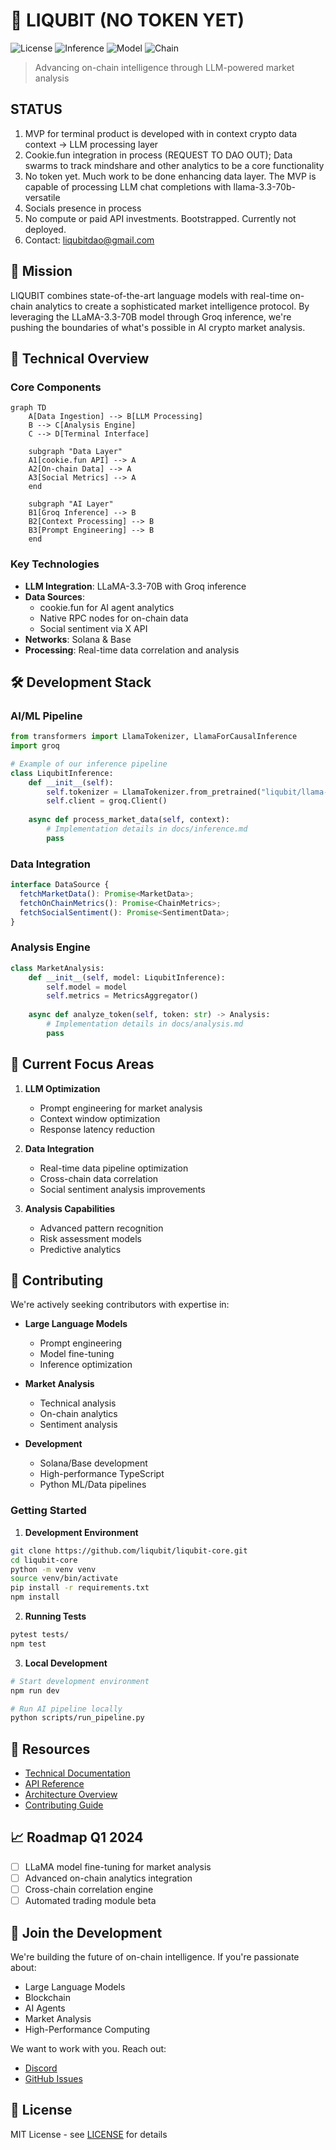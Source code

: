 # 🧠 LIQUBIT (NO TOKEN YET)

![License](https://img.shields.io/badge/license-MIT-blue.svg)
![Inference](https://img.shields.io/badge/inference-groq-green.svg)
![Model](https://img.shields.io/badge/model-llama--3.3--70b-red.svg)
![Chain](https://img.shields.io/badge/networks-solana%20|%20base-purple.svg)

> Advancing on-chain intelligence through LLM-powered market analysis

## STATUS
1) MVP for terminal product is developed with in context crypto data context -> LLM processing layer
2) Cookie.fun integration in process (REQUEST TO DAO OUT); Data swarms to track mindshare and other analytics to be a core functionality
3) No token yet. Much work to be done enhancing data layer. The MVP is capable of processing LLM chat completions with llama-3.3-70b-versatile
4) Socials presence in process
5) No compute or paid API investments. Bootstrapped. Currently not deployed.
6) Contact: liqubitdao@gmail.com    

## 🎯 Mission
LIQUBIT combines state-of-the-art language models with real-time on-chain analytics to create a sophisticated market intelligence protocol. By leveraging the LLaMA-3.3-70B model through Groq inference, we're pushing the boundaries of what's possible in AI crypto market analysis.

## 🔬 Technical Overview

### Core Components

```mermaid
graph TD
    A[Data Ingestion] --> B[LLM Processing]
    B --> C[Analysis Engine]
    C --> D[Terminal Interface]
    
    subgraph "Data Layer"
    A1[cookie.fun API] --> A
    A2[On-chain Data] --> A
    A3[Social Metrics] --> A
    end
    
    subgraph "AI Layer"
    B1[Groq Inference] --> B
    B2[Context Processing] --> B
    B3[Prompt Engineering] --> B
    end
```

### Key Technologies

- **LLM Integration**: LLaMA-3.3-70B with Groq inference
- **Data Sources**:
  - cookie.fun for AI agent analytics
  - Native RPC nodes for on-chain data
  - Social sentiment via X API
- **Networks**: Solana & Base
- **Processing**: Real-time data correlation and analysis

## 🛠 Development Stack

### AI/ML Pipeline
```python
from transformers import LlamaTokenizer, LlamaForCausalInference
import groq

# Example of our inference pipeline
class LiqubitInference:
    def __init__(self):
        self.tokenizer = LlamaTokenizer.from_pretrained("liqubit/llama-3.3-70b")
        self.client = groq.Client()
    
    async def process_market_data(self, context):
        # Implementation details in docs/inference.md
        pass
```

### Data Integration
```typescript
interface DataSource {
  fetchMarketData(): Promise<MarketData>;
  fetchOnChainMetrics(): Promise<ChainMetrics>;
  fetchSocialSentiment(): Promise<SentimentData>;
}
```

### Analysis Engine
```python
class MarketAnalysis:
    def __init__(self, model: LiqubitInference):
        self.model = model
        self.metrics = MetricsAggregator()
    
    async def analyze_token(self, token: str) -> Analysis:
        # Implementation details in docs/analysis.md
        pass
```

## 🔄 Current Focus Areas

1. **LLM Optimization**
   - Prompt engineering for market analysis
   - Context window optimization
   - Response latency reduction

2. **Data Integration**
   - Real-time data pipeline optimization
   - Cross-chain data correlation
   - Social sentiment analysis improvements

3. **Analysis Capabilities**
   - Advanced pattern recognition
   - Risk assessment models
   - Predictive analytics

## 🤝 Contributing

We're actively seeking contributors with expertise in:

- **Large Language Models**
  - Prompt engineering
  - Model fine-tuning
  - Inference optimization

- **Market Analysis**
  - Technical analysis
  - On-chain analytics
  - Sentiment analysis

- **Development**
  - Solana/Base development
  - High-performance TypeScript
  - Python ML/Data pipelines

### Getting Started

1. **Development Environment**
```bash
git clone https://github.com/liqubit/liqubit-core.git
cd liqubit-core
python -m venv venv
source venv/bin/activate
pip install -r requirements.txt
npm install
```

2. **Running Tests**
```bash
pytest tests/
npm test
```

3. **Local Development**
```bash
# Start development environment
npm run dev

# Run AI pipeline locally
python scripts/run_pipeline.py
```


## 🔗 Resources

- [Technical Documentation](https://docs.liqubit.xyz)
- [API Reference](https://docs.liqubit.xyz/api)
- [Architecture Overview](https://docs.liqubit.xyz/architecture)
- [Contributing Guide](https://docs.liqubit.xyz/contributing)


## 📈 Roadmap Q1 2024

- [ ] LLaMA model fine-tuning for market analysis
- [ ] Advanced on-chain analytics integration
- [ ] Cross-chain correlation engine
- [ ] Automated trading module beta

## 🤖 Join the Development

We're building the future of on-chain intelligence. If you're passionate about:
- Large Language Models
- Blockchain
- AI Agents
- Market Analysis
- High-Performance Computing

We want to work with you. Reach out:
- [Discord](https://discord.gg/liqubit-dev)
- [GitHub Issues](https://github.com/liqubit/liqubit-core/issues)

## 📜 License

MIT License - see [LICENSE](LICENSE) for details

